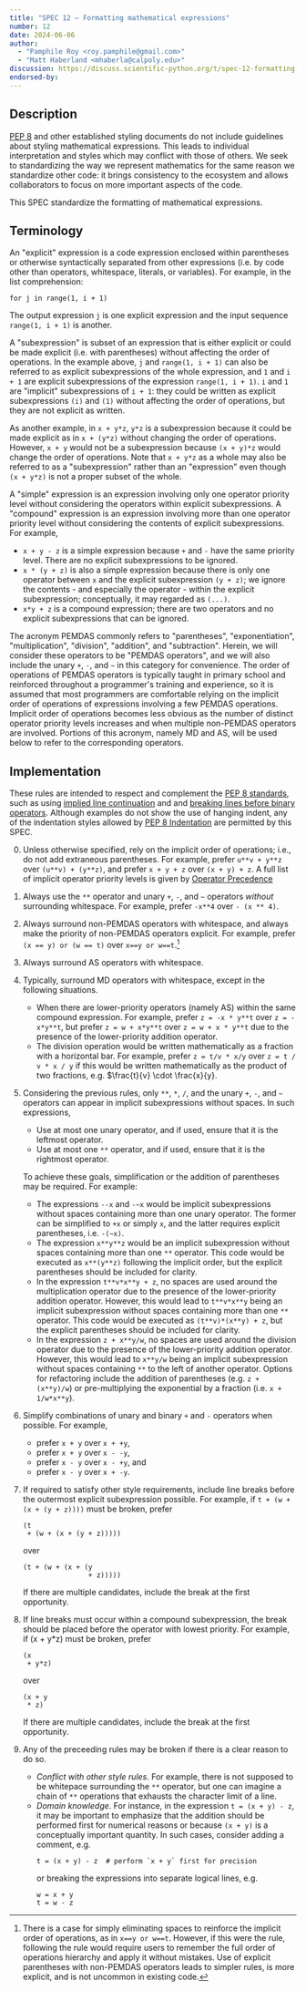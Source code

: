 ```yaml
---
title: "SPEC 12 — Formatting mathematical expressions"
number: 12
date: 2024-06-06
author:
  - "Pamphile Roy <roy.pamphile@gmail.com>"
  - "Matt Haberland <mhaberla@calpoly.edu>"
discussion: https://discuss.scientific-python.org/t/spec-12-formatting-mathematical-expressions
endorsed-by:
---
```


## Description

[PEP 8](https://peps.python.org/pep-0008)
and other established styling documents do not include guidelines about
styling mathematical expressions. This leads to individual interpretation and
styles which may conflict with those of others. We seek to standardizing the
way we represent mathematics for the same reason we standardize other code:
it brings consistency to the ecosystem and allows collaborators to focus on
more important aspects of the code.

This SPEC standardize the formatting of mathematical expressions.

## Terminology

An "explicit" expression is a code expression enclosed within parentheses or
otherwise syntactically separated from other expressions (i.e. by code other
than operators, whitespace, literals, or variables). For example, in the list
comprehension:
```python3
for j in range(1, i + 1)
```
The output expression `j` is one explicit expression and the input sequence
`range(1, i + 1)` is another. 

A "subexpression" is subset of an expression that is either explicit or could
be made explicit (i.e. with parentheses) without affecting the order of
operations. In the example above, `j` and `range(1, i + 1)` can also be
referred to as explicit subexpressions of  the whole expression, and `1` and
`i + 1` are explicit subexpressions of the expression `range(1, i + 1)`. `i` and
`1` are "implicit" subexpressions of `i + 1`: they could be written as explicit
subexpressions `(i)` and `(1)` without affecting the order of operations, but they
are not explicit as written.

As another example, in `x + y*z`, `y*z` is a subexpression because it could be made
explicit as in `x + (y*z)` without changing the order of operations. However, `x + y`
would not be a subexpression because `(x + y)*z` would change the order of operations.
Note that `x + y*z` as a whole may also be referred to as a "subexpression" rather than
an "expression" even though `(x + y*z)` is not a proper subset of the whole.

A "simple" expression is an expression involving only one operator priority level
without considering the operators within explicit subexpressions.
A "compound" expression is an expression involving more than one operator
priority level without considering the contents of explicit subexpressions.
For example, 
- `x + y - z` is a simple expression because `+` and `-` have the
same priority level. There are no explicit subexpressions to be ignored.
- `x * (y + z)` is also a simple expression because there is only one operator
between `x` and the explicit subexpression `(y + z)`; we ignore the contents - and
especially the operator - within the explicit subexpression; conceptually, it may
regarded as `(...)`.
- `x*y + z` is a compound expression; there are two operators and no explicit
subexpressions that can be ignored.

The acronym PEMDAS commonly refers to "parentheses", "exponentiation", "multiplication",
"division", "addition", and "subtraction". Herein, we will consider these operators
to be "PEMDAS operators", and we will also include the unary `+`, `-`, and `~` in
this category for convenience. The order of operations of PEMDAS operators is typically
taught in primary school and reinforced throughout a programmer's training and
experience, so it is assumed that most programmers are comfortable relying on the
implicit order of operations of expressions involving a few PEMDAS operations. Implicit
order of operations becomes less obvious as the number of distinct operator priority
levels increases and when multiple non-PEMDAS operators are involved. Portions of this
acronym, namely MD and AS, will be used below to refer to the corresponding operators.

## Implementation

These rules are intended to respect and
complement the [PEP 8 standards](https://peps.python.org/pep-0008), such as using
[implied line continuation](https://peps.python.org/pep-0008/#maximum-line-length) and
and [breaking lines before binary operators](https://peps.python.org/pep-0008/#should-a-line-break-before-or-after-a-binary-operator).
Although examples do not show the use of hanging indent, any of the indentation styles
allowed by [PEP 8 Indentation](https://peps.python.org/pep-0008/#indentation) are
permitted by this SPEC.

0. Unless otherwise specified, rely on the implicit order of operations;
   i.e., do not add extraneous parentheses. For example, prefer `u**v + y**z`
   over `(u**v) + (y**z)`, and prefer `x + y + z` over `(x + y) + z`. A full
   list of implicit operator priority levels is given by
   [Operator Precedence](https://docs.python.org/3/reference/expressions.html#operator-precedence)
1. Always use the `**` operator and unary `+`, `-`, and `~` operators *without*
   surrounding whitespace. For example, prefer `-x**4` over `- (x ** 4)`. 
2. Always surround non-PEMDAS operators with whitespace, and always make the priority of
   non-PEMDAS operators explicit. For example, prefer `(x == y) or (w == t)` over
   `x==y or w==t`.[^1]
3. Always surround AS operators with whitespace.
4. Typically, surround MD operators with whitespace, except in the following situations.
   - When there are lower-priority operators (namely AS) within the same compound
     expression. For example, prefer `z = -x * y**t` over `z = -x*y**t`, but
     prefer `z = w + x*y**t` over `z = w + x * y**t` due to the presence of the
     lower-priority addition operator.
   - The division operation would be written mathematically as a fraction with a
     horizontal bar. For example, prefer `z = t/v * x/y` over `z = t / v * x / y`
     if this would  be written mathematically as the product of two fractions,
     e.g. $\frac{t}{v} \cdot \frac{x}{y}.
5. Considering the previous rules, only `**`, `*`, `/`, and the unary `+`, `-`, and `~`
   operators can appear in implicit subexpressions without spaces. In such expressions,
   - Use at most one unary operator, and if used, ensure that it is the leftmost operator.
   - Use at most one `**` operator, and if used, ensure that it is the rightmost operator.

   To achieve these goals, simplification or the addition of parentheses may be required.
   For example:
   - The expressions `--x` and `-~x` would be implicit subexpressions without spaces
     containing more than one unary operator. The former can be simplified to `+x` or
     simply `x`, and the latter requires explicit parentheses, i.e. `-(~x)`.
   - The expression `x**y**z` would be an implicit subexpression without spaces
     containing more than one `**` operator. This code would be executed as `x**(y**z)`
     following the implicit order, but the explicit parentheses should be included for
     clarity.
   - In the expression `t**v*x**y + z`, no spaces are used around the multiplication
     operator due to the presence of the lower-priority addition operator. However,
     this would lead to `t**v*x**y` being an implicit subexpression without spaces
     containing more than one `**` operator. This code would be executed as 
    `(t**v)*(x**y) + z`, but the explicit parentheses should be included for clarity.
   - In the expression `z + x**y/w`, no spaces are used around the division operator
     due to the presence of the lower-priority addition operator. However, this would
     lead to `x**y/w` being an implicit subexpression without spaces containing `**`
     to the left of another operator. Options for refactoring include the addition of
     parentheses (e.g. `z + (x**y)/w`) or pre-multiplying the exponential by a
     fraction (i.e. `x + 1/w*x**y`).
6. Simplify combinations of unary and binary `+` and `-` operators when possible.
   For example,
   - prefer `x + y` over `x + +y`,
   - prefer `x + y` over `x - -y`,
   - prefer `x - y` over `x - +y`, and
   - prefer `x - y` over `x + -y`.
7. If required to satisfy other style requirements, include line breaks before
   the outermost explicit subexpression possible. For example, if
   `t + (w + (x + (y + z))))` must be broken, prefer
   ```python3
   (t 
    + (w + (x + (y + z)))))
   ```
   over
   ```python3
   (t + (w + (x + (y 
                   + z)))))
   ```
   If there are multiple candidates, include the break at the first opportunity.
8. If line breaks must occur within a compound subexpression, the break should
   be placed before the operator with lowest priority. For example, if
   (x + y*z) must be broken, prefer
   ```python3
   (x
    + y*z)
   ```
   over
   ```python3
   (x + y
    * z)
   ```
   If there are multiple candidates, include the break at the first opportunity.
9. Any of the preceeding rules may be broken if there is a clear reason to do so.
    - *Conflict with other style rules*. For example, there is not supposed to be
      whitepace surrounding the `**` operator, but one can imagine a chain of `**`
      operations that exhausts the character limit of a line.
    - *Domain knowledge*. For instance, in the expression
      `t = (x + y) - z`, it may be important to emphasize that the addition should be
      performed first for numerical reasons or because `(x + y)` is a conceptually
      important quantity. In such cases, consider adding a comment, e.g.
      ```python3
      t = (x + y) - z  # perform `x + y` first for precision
      ```
      or breaking the expressions into separate logical lines, e.g.
      ```python3
      w = x + y
      t = w - z
      ```

[^1]: There is a case for simply eliminating spaces to reinforce the implicit order
      of operations, as in `x==y or w==t`. However, if this were the rule, following
      the rule would require users to remember the full order of operations hierarchy
      and apply it without mistakes. Use of explicit parentheses with non-PEMDAS
      operators leads to simpler rules, is more explicit, and is not uncommon in
      existing code.
